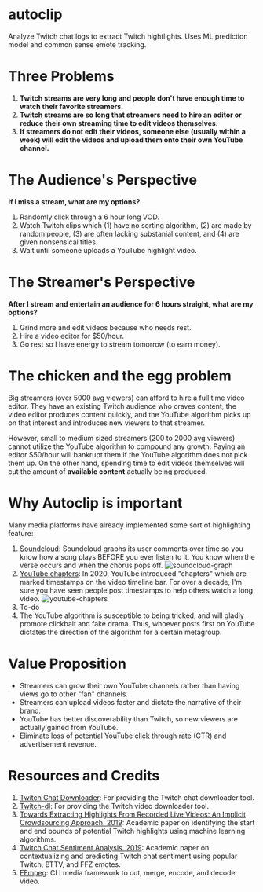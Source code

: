 # autoclip
Analyze Twitch chat logs to extract Twitch hightlights. Uses ML prediction model and common sense emote tracking.

# Three Problems
1. **Twitch streams are very long and people don't have enough time to watch their favorite streamers.**
2. **Twitch streams are so long that streamers need to hire an editor or reduce their own streaming time to edit videos themselves.**
3. **If streamers do not edit their videos, someone else (usually within a week) will edit the videos and upload them onto their own YouTube channel.**

# The Audience's Perspective
**If I miss a stream, what are my options?**
  1. Randomly click through a 6 hour long VOD.
  2. Watch Twitch clips which (1) have no sorting algorithm, (2) are made by random people, (3) are often lacking substanial content, and (4) are given nonsensical titles.
  3. Wait until someone uploads a YouTube highlight video.

# The Streamer's Perspective
**After I stream and entertain an audience for 6 hours straight, what are my options?**
  1. Grind more and edit videos because who needs rest.
  2. Hire a video editor for $50/hour.
  3. Go rest so I have energy to stream tomorrow (to earn money).

# The chicken and the egg problem
Big streamers (over 5000 avg viewers) can afford to hire a full time video editor. They have an existing Twitch audience who craves content, the video editor produces content quickly, and the YouTube algorithm picks up on that interest and introduces new viewers to that streamer.

However, small to medium sized streamers (200 to 2000 avg viewers) cannot utilize the YouTube algorithm to compound any growth. Paying an editor $50/hour will bankrupt them if the YouTube algorithm does not pick them up. On the other hand, spending time to edit videos themselves will cut the amount of **available content** actually being produced.

# Why Autoclip is important
Many media platforms have already implemented some sort of highlighting feature:
1. [Soundcloud](https://soundcloud.com/discover/sets/charts-top:pop:us): Soundcloud graphs its user comments over time so you know how a song plays BEFORE you ever listen to it. You know when the verse occurs and when the chorus pops off.
![soundcloud-graph](https://i.imgur.com/CseTog0.png)
2. [YouTube chapters](https://www.youtube.com/watch?v=93M1l_nrhpQ): In 2020, YouTube introduced "chapters" which are marked timestamps on the video timeline bar. For over a decade, I'm sure you have seen people post timestamps to help others watch a long video.
![youtube-chapters](https://i.imgur.com/heqZcKw.png)
3. To-do
4. The YouTube algorithm is susceptible to being tricked, and will gladly promote clickbait and fake drama. Thus, whoever posts first on YouTube dictates the direction of the algorithm for a certain metagroup.

# Value Proposition
* Streamers can grow their own YouTube channels rather than having views go to other "fan" channels.
* Streamers can upload videos faster and dictate the narrative of their brand.
* YouTube has better discoverability than Twitch, so new viewers are actually gained from YouTube.
* Eliminate loss of potential YouTube click through rate (CTR) and advertisement revenue.

# Resources and Credits
1. [Twitch Chat Downloader](https://github.com/PetterKraabol/Twitch-Chat-Downloader): For providing the Twitch chat downloader tool.
2. [Twitch-dl](https://github.com/ihabunek/twitch-dl): For providing the Twitch video downloader tool.
3. [Towards Extracting Highlights From Recorded Live Videos: An Implicit Crowdsourcing Approach. 2019](http://www.sfu.ca/~ruochenj/files/papers/Lightor_paper.pdf): Academic paper on identifying the start and end bounds of potential Twitch highlights using machine learning algorithms.
4. [Twitch Chat Sentiment Analysis. 2019](https://run.unl.pt/bitstream/10362/95285/1/TGI0288.pdf): Academic paper on contextualizing and predicting Twitch chat sentiment using popular Twitch, BTTV, and FFZ emotes.
5. [FFmpeg](https://www.ffmpeg.org/): CLI media framework to cut, merge, encode, and decode video.
